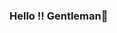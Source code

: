 ### Hello !! Gentleman👋

<!--
**ashrafmdtanjid/ashrafmdtanjid** is a ✨ _special_ ✨ repository because its `README.md` (this file) appears on your GitHub profile.

Here are some ideas to get you started:

- 🔭 I’m currently working on ... a e-commerce site as a dropshipper and as z business idea analyst
- 🌱 I’m currently learning ... Many things, Export-Import, Forntend develepment, communication, etc
- 👯 I’m looking to collaborate on ...
- 🤔 I’m looking for help with ...
- 💬 Ask me about ...
- 📫 How to reach me: ...
- 😄 Pronouns: ...
- ⚡ Fun fact: ...
-->

